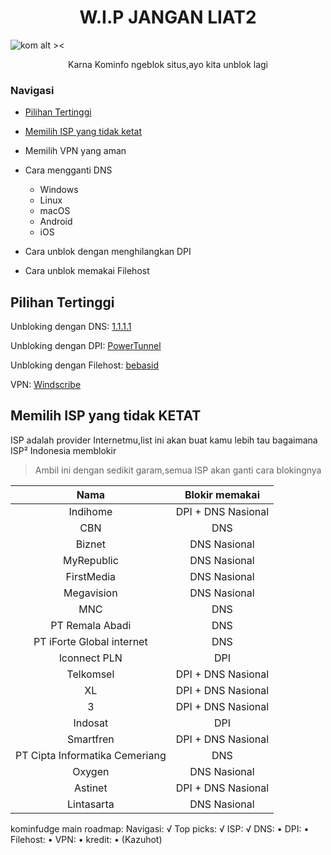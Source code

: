 <h1 align="center">W.I.P JANGAN LIAT2</h1>

![kom alt ><](https://cdn.discordapp.com/attachments/973116913045602334/1004377183902507079/kom.png)
<p align="center">Karna Kominfo ngeblok situs,ayo kita unblok lagi</p>

### Navigasi

- [Pilihan Tertinggi](#pilihan-tertinggi)

- [Memilih ISP yang tidak ketat](#memilih-isp-yang-tidak-ketat)

- Memilih VPN yang aman

- Cara mengganti DNS
  - Windows
  - Linux
  - macOS
  - Android
  - iOS

- Cara unblok dengan menghilangkan DPI

- Cara unblok memakai Filehost

## Pilihan Tertinggi

Unbloking dengan DNS: [1.1.1.1](https://1.1.1.1)

Unbloking dengan DPI: [PowerTunnel](https://github.com/krlvm/PowerTunnel)

Unbloking dengan Filehost: [bebasid](https://github.com/bebasid/bebasid)

VPN: [Windscribe](https://windscribe.com)

## Memilih ISP yang tidak KETAT
ISP adalah provider Internetmu,list ini akan buat kamu lebih tau bagaimana ISP² Indonesia memblokir
> Ambil ini dengan sedikit garam,semua ISP akan ganti cara blokingnya

| Nama | Blokir memakai |
| :---: | :---: |
| Indihome | DPI + DNS Nasional |
| CBN | DNS |
| Biznet | DNS Nasional |
| MyRepublic | DNS Nasional |
| FirstMedia | DNS Nasional |
| Megavision | DNS Nasional |
| MNC | DNS |
| PT Remala Abadi | DNS |
| PT iForte Global internet | DNS |
| lconnect PLN | DPI |
| Telkomsel | DPI + DNS Nasional |
| XL | DPI + DNS Nasional |
| 3 | DPI + DNS Nasional |
| Indosat | DPI |
| Smartfren | DPI + DNS Nasional |
| PT Cipta Informatika Cemeriang | DNS |
| Oxygen | DNS Nasional |
| Astinet | DPI + DNS Nasional |
| Lintasarta | DNS Nasional |

kominfudge main roadmap:
Navigasi: √
Top picks: √
ISP: √
DNS: •
DPI: •
Filehost: •
VPN: •
kredit: • (Kazuhot)
